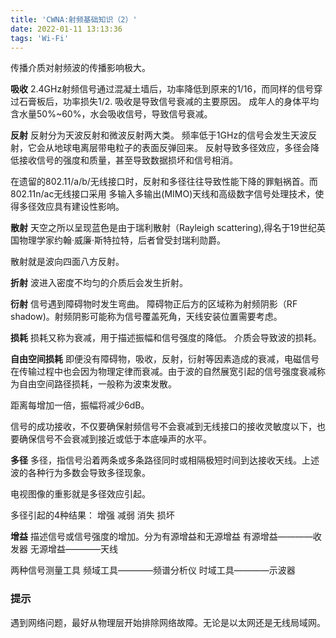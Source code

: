 ```yaml
---
title: 'CWNA:射频基础知识（2）'
date: 2022-01-11 13:13:36
tags: 'Wi-Fi'
---
```


传播介质对射频波的传播影响极大。

**吸收**
2.4GHz射频信号通过混凝土墙后，功率降低到原来的1/16，而同样的信号穿过石膏板后，功率损失1/2.
吸收是导致信号衰减的主要原因。
成年人的身体平均含水量50%~60%，水会吸收信号，导致信号衰减。

**反射**
反射分为天波反射和微波反射两大类。
频率低于1GHz的信号会发生天波反射，它会从地球电离层带电粒子的表面反弹回来。
反射导致多径效应，多径会降低接收信号的强度和质量，甚至导致数据损坏和信号相消。

在遗留的802.11/a/b/无线接口时，反射和多径往往导致性能下降的罪魁祸首。而802.11n/ac无线接口采用
多输入多输出(MIMO)天线和高级数字信号处理技术，使得多径效应具有建设性影响。

**散射**
天空之所以呈现蓝色是由于瑞利散射（Rayleigh scattering),得名于19世纪英国物理学家约翰·威廉·斯特拉特，后者曾受封瑞利勋爵。

散射就是波向四面八方反射。

**折射**
波进入密度不均匀的介质后会发生折射。

**衍射**
信号遇到障碍物时发生弯曲。
障碍物正后方的区域称为射频阴影（RF shadow)。射频阴影可能称为信号覆盖死角，天线安装位置需要考虑。

**损耗**
损耗又称为衰减，用于描述振幅和信号强度的降低。
介质会导致波的损耗。

**自由空间损耗**
即便没有障碍物，吸收，反射，衍射等因素造成的衰减，电磁信号在传输过程中也会因为物理定律而衰减。由于波的自然展宽引起的信号强度衰减称为自由空间路径损耗，一般称为波束发散。

距离每增加一倍，振幅将减少6dB。

信号的成功接收，不仅要确保射频信号不会衰减到无线接口的接收灵敏度以下，也要确保信号不会衰减到接近或低于本底噪声的水平。

**多径**
多径，指信号沿着两条或多条路径同时或相隔极短时间到达接收天线。上述波的各种行为多数会导致多径现象。

电视图像的重影就是多径效应引起。

多径引起的4种结果：
增强
减弱
消失
损坏

**增益**
描述信号或信号强度的增加。分为有源增益和无源增益
有源增益————收发器
无源增益————天线

两种信号测量工具
频域工具————频谱分析仪
时域工具————示波器

### 提示
遇到网络问题，最好从物理层开始排除网络故障。无论是以太网还是无线局域网。
